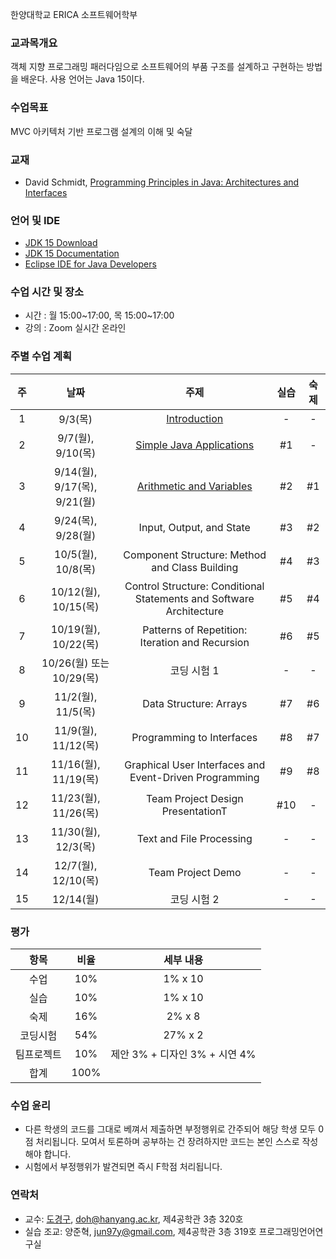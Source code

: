 한양대학교 ERICA 소프트웨어학부

### 교과목개요

객체 지향 프로그래밍 패러다임으로 소프트웨어의 부품 구조를 설계하고 구현하는 방법을 배운다.
사용 언어는 Java 15이다.

### 수업목표

MVC 아키텍처 기반 프로그램 설계의 이해 및 숙달

### 교재
- David Schmidt, [Programming Principles in Java: Architectures and Interfaces](http://people.cs.ksu.edu/~schmidt/CIS200/home.html)

### 언어 및 IDE
- [JDK 15 Download](https://jdk.java.net/15/)
- [JDK 15 Documentation](https://docs.oracle.com/en/java/javase/15/index.html)
- [Eclipse IDE for Java Developers](https://www.eclipse.org/downloads/)

### 수업 시간 및 장소

-  시간 : 월 15:00~17:00, 목 15:00~17:00
-  강의 : Zoom 실시간 온라인

### 주별 수업 계획

| 주 | 날짜 | 주제 | 실습 | 숙제 |
|:----:|:-----:|:-----:|:-----:|:-----:|
|  1  | 9/3(목) | [Introduction](https://drive.google.com/file/d/18v2oo3pcNxT-gkpXTZVx-hVcFLDsE1nh/view?usp=sharing)  | - | - |
|  2  | 9/7(월), 9/10(목) | [Simple Java Applications](https://drive.google.com/file/d/1Vwdb_S88_OjOOM8E8sfpx7-SUyj4uF-y/view?usp=sharing)  | #1 | - |
|  3  | 9/14(월), 9/17(목), 9/21(월) | [Arithmetic and Variables](https://drive.google.com/file/d/1g9VjYyIMLd-EEbDCXlmFhghIh-tMyHp_/view?usp=sharing) | #2 | #1 |
|  4  | 9/24(목), 9/28(월) | Input, Output, and State | #3 | #2 |
|  5  | 10/5(월), 10/8(목) | Component Structure: Method and Class Building | #4 | #3 |
|  6  | 10/12(월), 10/15(목) | Control Structure: Conditional Statements and Software Architecture | #5 | #4 |
|  7  | 10/19(월), 10/22(목) | Patterns of Repetition: Iteration and Recursion | #6 | #5 |
|  8  | 10/26(월) 또는 10/29(목) | 코딩 시험 1 | - | - |
|  9  | 11/2(월), 11/5(목) | Data Structure: Arrays | #7 | #6 |
|  10 | 11/9(월), 11/12(목) | Programming to Interfaces | #8 | #7 |
|  11 | 11/16(월), 11/19(목) | Graphical User Interfaces and Event-Driven Programming | #9 | #8 |
|  12 | 11/23(월), 11/26(목) | Team Project Design PresentationT | #10 | - |
|  13 | 11/30(월), 12/3(목) | Text and File Processing | - | - |
|  14 | 12/7(월), 12/10(목) | Team Project Demo | - | - |
|  15 | 12/14(월) | 코딩 시험 2 | - | - |

### 평가

| 항목 | 비율 | 세부 내용 |
|:---:|:---:|:---:|
| 수업 | 10% | 1% x 10 |
| 실습 | 10% | 1% x 10 |
| 숙제 | 16% | 2% x 8 |
| 코딩시험 | 54% | 27% x 2 |
| 팀프로젝트 | 10% | 제안 3% + 디자인 3% + 시연 4% |
| 합계 | 100% |  |

### 수업 윤리
- 다른 학생의 코드를 그대로 베껴서 제출하면 부정행위로 간주되어 해당 학생 모두 0점 처리됩니다. 모여서 토론하며 공부하는 건 장려하지만 코드는 본인 스스로 작성해야 합니다.
- 시험에서 부정행위가 발견되면 즉시 F학점 처리됩니다.

### 연락처

- 교수: [도경구](http://doggzone.github.io/home), doh@hanyang.ac.kr, 제4공학관 3층 320호
- 실습 조교: 양준혁, jun97y@gmail.com, 제4공학관 3층 319호 프로그래밍언어연구실

